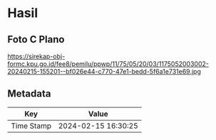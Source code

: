 # Hasil

## Foto C Plano

https://sirekap-obj-formc.kpu.go.id/fee8/pemilu/ppwp/11/75/05/20/03/1175052003002-20240215-155201--bf026e44-c770-47e1-bedd-5f6a1e731e69.jpg


## Metadata

| Key        | Value               |
| ---------- | ------------------- |
| Time Stamp | 2024-02-15 16:30:25 |



